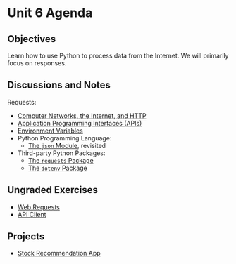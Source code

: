 # Unit 6 Agenda




## Objectives

Learn how to use Python to process data from the Internet. We will primarily focus on  responses.

## Discussions and Notes

Requests:

  + [Computer Networks, the Internet, and HTTP](/notes/networks/notes.md)
  + [Application Programming Interfaces (APIs)](/notes/software/apis.md)
  + [Environment Variables](/notes/software/environment-variables.md)
  + Python Programming Language:
     + [The `json` Module](/notes/programming-languages/python/modules/json.md), revisited
  + Third-party Python Packages:
     + [The `requests` Package](/notes/programming-languages/python/packages/requests.md)
     + [The `dotenv` Package](/notes/programming-languages/python/packages/dotenv.md)

## Ungraded Exercises

  + [Web Requests](/exercises/web-requests/exercise.md)
  + [API Client](/exercises/api-client/exercise.md)

## Projects

  + [Stock Recommendation App](/projects/stocks-app/project.md)
